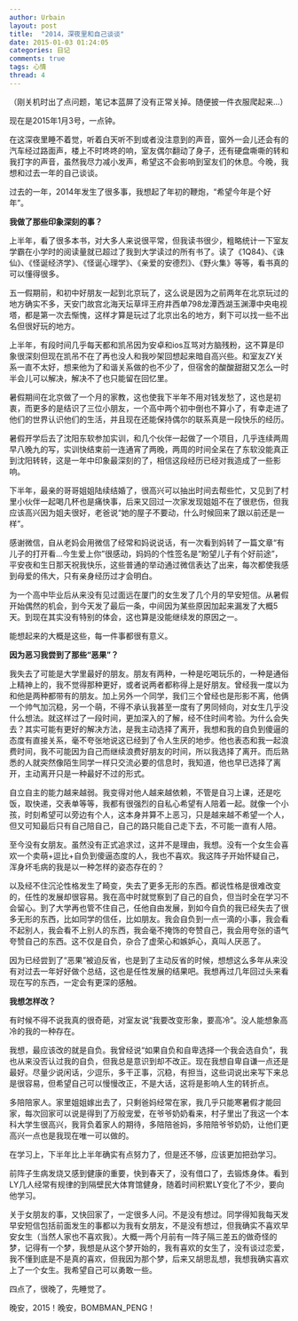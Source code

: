 ```yaml
---
author: Urbain
layout: post
title:  "2014，深夜里和自己谈谈"
date: 2015-01-03 01:24:05
categories: 日记
comments: true
tags: 心情
thread: 4
---
```


（刚关机时出了点问题，笔记本蓝屏了没有正常关掉。随便披一件衣服爬起来...）

现在是2015年1月3号，一点钟。

在这深夜里睡不着觉，听着白天听不到或者没注意到的声音，窗外一会儿还会有的汽车经过路面声，楼上不时咚咚的响，室友偶尔翻动了身子，还有硬盘嘶嘶的转和我打字的声音，虽然我尽力减小发声，希望这不会影响到室友们的休息。今晚，我想和过去一年的自己谈谈。

过去的一年，2014年发生了很多事，我想起了年初的鞭炮，“希望今年是个好年”。

**我做了那些印象深刻的事？**

上半年，看了很多本书，对大多人来说很平常，但我读书很少，粗略统计一下室友学霸在小学时的阅读量就已超过了我到大学读过的所有书了。读了《1Q84》、《诛仙》、《怪诞经济学》、《怪诞心理学》、《亲爱的安德烈》、《野火集》等等，看书真的可以懂得很多。

五一假期前，和初中好朋友一起到北京玩了，这么说是因为之前两年在北京玩过的地方确实不多，天安门故宫北海天坛草坪王府井西单798龙潭西湖玉渊潭中央电视塔，都是第一次去惭愧，这样才算是玩过了北京出名的地方，剩下可以找一些不出名但很好玩的地方。

上半年，有段时间几乎每天都和凯吊因为安卓和ios互骂对方脑残粉，这不算是印象很深刻但现在凯吊不在了再也没人和我吵架回想起来暗自高兴些。和室友ZY关系一直不太好，想来他为了和谐关系做的也不少了，但宿舍的酸酸甜甜又怎么一时半会儿可以解决，解决不了也只能留在回忆里。

暑假期间在北京做了一个月的家教，这也使我下半年不用对钱发愁了，这也是初衷，而更多的是结识了三位小朋友，一个高中两个初中倒也不算小了，有幸走进了他们的世界认识他们的生活，并且现在还能保持偶尔的联系真是一段快乐的经历。

暑假开学后去了沈阳东软参加实训，和几个伙伴一起做了一个项目，几乎连续两周早八晚九的写，实训快结束前一连通宵了两晚，两周的时间全呆在了东软没能真正到沈阳转转，这是一年中印象最深刻的了，相信这段经历已经对我造成了一些影响。

下半年，最亲的哥哥姐姐陆续结婚了，很高兴可以抽出时间去帮些忙，又见到了村里小伙伴一起喝几杯也是痛快事，后来又回过一次家发现姐姐不在了很悲伤，但我应该高兴因为姐夫很好，老爸说“她的屋子不要动，什么时候回来了跟以前还是一样”。

感谢微信，自从老妈会用微信了经常和妈说说话，有一次看到妈转了一篇文章“有儿子的打开看...今生爱上你”很感动，妈妈的个性签名是“盼望儿子有个好前途”，平安夜和生日那天祝我快乐，这些普通的举动通过微信表达了出来，每次都使我感到母爱的伟大，只有亲身经历过才会明白。

为一个高中毕业后从来没有见过面远在厦门的女生发了几个月的早安短信。从暑假开始偶然的机会，到今天发了最后一条，中间因为某些原因加起来漏发了大概5天。到现在其实没有特别的体会，这也算是没能继续发的原因之一。

能想起来的大概是这些，每一件事都很有意义。

**因为恶习我尝到了那些“恶果”？**

我失去了可能是大学里最好的朋友。朋友有两种，一种是吃喝玩乐的，一种是通俗上精神上的，我不觉得那种更好，或者说两者都称得上是好朋友。曾经我一度以为和他是两种都带有的朋友。加上另外一个同学，我们三个曾经也是形影不离，他俩一个帅气加沉稳，另一个萌，不得不承认我甚至一度有了男同倾向，对女生几乎没什么想法。就这样过了一段时间，更加深入的了解，经不住时间考验。为什么会失去？其实可能有更好的解决方法，是我主动选择了离开，我想和我的自负到傻逼的态度有直接关系，毫不夸张地说这已经到了令人生厌的地步。他也表态和我一起浪费时间，我不可能因为自己而继续浪费好朋友的时间，所以我选择了离开。而后熟悉的人就突然像陌生同学一样只交流必要的信息时，我知道，他也早已选择了离开，主动离开只是一种最好不过的形式。

自立自主的能力越来越弱。我变得对他人越来越依赖，不管是自习上课，还是吃饭，取快递，交表单等等，我都有很强烈的自私心希望有人陪着一起。就像一个小孩，时刻希望可以旁边有个人，这本身并算不上恶习，只是越来越不希望一个人，但又可知最后只有自己陪自己，自己的路只能自己走下去，不可能一直有人陪。

至今没有女朋友。虽然没有正式追求过，这并不是理由，我想。没有一个女生会喜欢一个卖萌+逗比+自负到傻逼态度的人，我也不喜欢。我这阵子开始怀疑自己，浑身坏毛病的我是以一种怎样的姿态存在的？

以及经不住沉沦性格发生了畸变，失去了更多无形的东西。都说性格是很难改变的，任性的发展却很容易。我在高中时就觉察到了自己的自负，但当时全在学习不会留心。到了大学再也管不住自己，任他自由发展，到如今自负的我已经失去了很多无形的东西，比如同学的信任，比如朋友。我会自负到一点一滴的小事，我会看不起别人，我会看不上别人的东西，我会毫不掩饰的夸赞自己，我会用夸张的语气夸赞自己的东西。这不仅是自负，杂合了虚荣心和嫉妒心，真叫人厌恶了。

因为已经尝到了“恶果”被迫反省，也是到了主动反省的时候，想想这么多年从来没有对过去一年好好做个总结，这也是任性发展的结果吧。我想再过几年回过头来看现在写的东西，一定会有更深的感触。

**我想怎样改？**

有时候不得不说我真的很奇葩，对室友说“我要改变形象，要高冷”。没人能想象高冷的我的一种存在。

我想，最应该改的就是自负。我曾经说“如果自负和自卑选择一个我会选自负”，我也从来没否认过我的自负，但我总是意识到却不改正。现在我想自卑自谦一点还是最好。尽量少说闲话，少逗乐，多干正事，沉稳，有担当，这些词说出来写下来总是很容易，但希望自己可以慢慢改正，不是大话，这将是影响人生的转折点。

多陪陪家人。家里姐姐嫁出去了，只剩爸妈经常在家，我几乎只能寒暑假才能回家，每次回家可以说是得到了万般宠爱，在爷爷奶奶看来，村子里出了我这一个本科大学生很高兴，我背负着家人的期待，多陪陪爸妈，多陪陪爷爷奶奶，让他们更高兴一点也是我现在唯一可以做的。

在学习上，下半年比上半年确实有点努力了，但是还不够，应该更加把劲学习。

前阵子生病发烧又感到健康的重要，快到春天了，没有借口了，去锻炼身体。看到LY几人经常有规律的到隔壁民大体育馆健身，随着时间积累LY变化了不少，要向他学习。

关于女朋友的事，又快回家了，一定很多人问。不是没有想过。同学得知我每天发早安短信包括前面发生的事都以为我有女朋友，不是没有想过，但我确实不喜欢早安女生（当然人家也不喜欢我）。大概一两个月前有一阵子隔三差五的做奇怪的梦，记得有一个梦，我想是从这个梦开始的，我有喜欢的女生了，没有谈过恋爱，我不懂到底是不是真的喜欢，但我因为那个梦，后来又胡思乱想，我想我确实喜欢上了一个女生。我希望自己可以勇敢一些。

四点了，很晚了，先睡觉了。

晚安，2015！晚安，BOMBMAN_PENG！